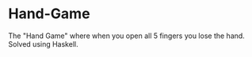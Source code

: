 # Hand-Game

The "Hand Game" where when you open all 5 fingers you lose the hand. Solved using Haskell.